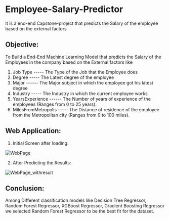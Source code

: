 # Employee-Salary-Predictor
It is a end-end Capstone-project that predicts the Salary of the employee based on the external factors

## Objective:
To Build a End-End Machine Learning Model that predicts the Salary of the Employees in the company based on the External factors like

1. Job Type ----- The Type of the Job that the Employee does
2. Degree ----- The Latest degree of the employee
3. Major ------ The Major subject in which the employee got his latest degree
4. Industry ----- The Industry in which the current employee works
5. YearsExperience ------ The Number of years of experience of the employees (Ranges from 0 to 25 years).
6. MilesFromMetropolis ----- The Distance of residence of the employee from the Metropolitan city (Ranges from 0 to 100 miles).

## Web Application:
1. Initial Screen after loading:

![WebPage](https://user-images.githubusercontent.com/97951338/180864217-bd9accff-d735-4854-9310-031f912acc2d.png)

2. After Predicting the Results:

![WebPage_withresult](https://user-images.githubusercontent.com/97951338/180864696-949deea7-7e76-409c-b8fc-2e5147ff931d.png)



## Conclusion:
Among Different classification models like Decision Tree Regressor, Random Forest Regressor, XGBoost Regressor, Gradient Boosting Regressor we selected Random Forest Regressor to be the best fit for the dataset.
